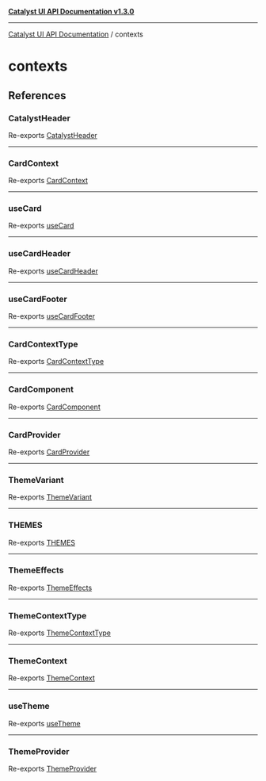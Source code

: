 [**Catalyst UI API Documentation v1.3.0**](../README.md)

---

[Catalyst UI API Documentation](../README.md) / contexts

# contexts

## References

### CatalystHeader

Re-exports [CatalystHeader](../components/CatalystHeader/CatalystHeader/functions/CatalystHeader.md)

---

### CardContext

Re-exports [CardContext](Card/CardContext/variables/CardContext.md)

---

### useCard

Re-exports [useCard](Card/CardContext/functions/useCard.md)

---

### useCardHeader

Re-exports [useCardHeader](Card/CardContext/functions/useCardHeader.md)

---

### useCardFooter

Re-exports [useCardFooter](Card/CardContext/functions/useCardFooter.md)

---

### CardContextType

Re-exports [CardContextType](Card/CardContext/interfaces/CardContextType.md)

---

### CardComponent

Re-exports [CardComponent](Card/CardContext/type-aliases/CardComponent.md)

---

### CardProvider

Re-exports [CardProvider](Card/CardProvider/variables/CardProvider.md)

---

### ThemeVariant

Re-exports [ThemeVariant](Theme/ThemeContext/type-aliases/ThemeVariant.md)

---

### THEMES

Re-exports [THEMES](Theme/ThemeContext/variables/THEMES.md)

---

### ThemeEffects

Re-exports [ThemeEffects](Theme/ThemeContext/interfaces/ThemeEffects.md)

---

### ThemeContextType

Re-exports [ThemeContextType](Theme/ThemeContext/interfaces/ThemeContextType.md)

---

### ThemeContext

Re-exports [ThemeContext](Theme/ThemeContext/variables/ThemeContext.md)

---

### useTheme

Re-exports [useTheme](Theme/ThemeContext/functions/useTheme.md)

---

### ThemeProvider

Re-exports [ThemeProvider](Theme/ThemeProvider/functions/ThemeProvider.md)
